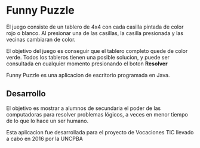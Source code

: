 # Funny Puzzle

El juego consiste de un tablero de 4x4 con cada casilla pintada de color rojo o blanco.
Al presionar una de las casillas, la casilla presionada y las vecinas cambiaran de color. 

El objetivo del juego es conseguir que el tablero completo quede de color verde.
Todos los tableros tienen una posible solucion, y puede ser consultada en cualquier momento presionando el boton **Resolver**

Funny Puzzle es una aplicacion de escritorio programada en Java. 

## Desarrollo

El objetivo es mostrar a alumnos de secundaria el poder de las computadoras para resolver problemas lógicos, a veces en menor tiempo de lo que lo hace un ser humano.

Esta aplicacion fue desarrollada para el proyecto de Vocaciones TIC llevado a cabo en 2016 por la UNCPBA
